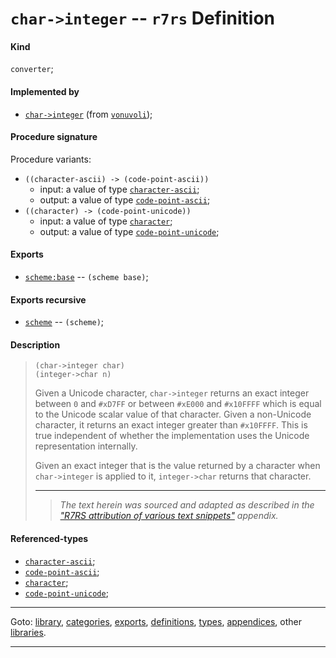 

<a id='definition__r7rs__char-_3e_integer'></a>

# `char->integer` -- `r7rs` Definition


<a id='definition__r7rs__char-_3e_integer__kind'></a>

#### Kind

`converter`;


<a id='definition__r7rs__char-_3e_integer__implemented-by'></a>

#### Implemented by

 * [`char->integer`](../../vonuvoli/definitions/char-_3e_integer.md#definition__vonuvoli__char-_3e_integer) (from [`vonuvoli`](../../vonuvoli/_index.md#library__vonuvoli));


<a id='definition__r7rs__char-_3e_integer__procedure-signature'></a>

#### Procedure signature

Procedure variants:
 * `((character-ascii) -> (code-point-ascii))`
   * input: a value of type [`character-ascii`](../../r7rs/types/character-ascii.md#type__r7rs__character-ascii);
   * output: a value of type [`code-point-ascii`](../../r7rs/types/code-point-ascii.md#type__r7rs__code-point-ascii);
 * `((character) -> (code-point-unicode))`
   * input: a value of type [`character`](../../r7rs/types/character.md#type__r7rs__character);
   * output: a value of type [`code-point-unicode`](../../r7rs/types/code-point-unicode.md#type__r7rs__code-point-unicode);


<a id='definition__r7rs__char-_3e_integer__exports'></a>

#### Exports

 * [`scheme:base`](../../r7rs/exports/scheme_3a_base.md#export__r7rs__scheme_3a_base) -- `(scheme base)`;


<a id='definition__r7rs__char-_3e_integer__exports-recursive'></a>

#### Exports recursive

 * [`scheme`](../../r7rs/exports/scheme.md#export__r7rs__scheme) -- `(scheme)`;


<a id='definition__r7rs__char-_3e_integer__description'></a>

#### Description

> ````
> (char->integer char)
> (integer->char n)
> ````
> 
> 
> Given a Unicode character,
> `char->integer` returns an exact integer
> between `0` and `#xD7FF` or
> between `#xE000` and `#x10FFFF`
> which is equal to the Unicode scalar value of that character.
> Given a non-Unicode character,
> it returns an exact integer greater than `#x10FFFF`.
> This is true independent of whether the implementation uses
> the Unicode representation internally.
> 
> Given an exact integer that is the value returned by
> a character when `char->integer` is applied to it, `integer->char`
> returns that character.
> 
> 
> ----
> > *The text herein was sourced and adapted as described in the ["R7RS attribution of various text snippets"](../../r7rs/appendices/attribution.md#appendix__r7rs__attribution) appendix.*


<a id='definition__r7rs__char-_3e_integer__referenced-types'></a>

#### Referenced-types

 * [`character-ascii`](../../r7rs/types/character-ascii.md#type__r7rs__character-ascii);
 * [`code-point-ascii`](../../r7rs/types/code-point-ascii.md#type__r7rs__code-point-ascii);
 * [`character`](../../r7rs/types/character.md#type__r7rs__character);
 * [`code-point-unicode`](../../r7rs/types/code-point-unicode.md#type__r7rs__code-point-unicode);

----

Goto: [library](../../r7rs/_index.md#library__r7rs), [categories](../../r7rs/categories/_index.md#toc__r7rs__categories), [exports](../../r7rs/exports/_index.md#toc__r7rs__exports), [definitions](../../r7rs/definitions/_index.md#toc__r7rs__definitions), [types](../../r7rs/types/_index.md#toc__r7rs__types), [appendices](../../r7rs/appendices/_index.md#toc__r7rs__appendices), other [libraries](../../_libraries.md#toc__libraries).

----

